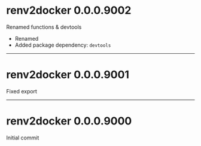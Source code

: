 # renv2docker 0.0.0.9002

Renamed functions & devtools

- Renamed
- Added package dependency: `devtools`

--------------------------------------------------------------------------------

# renv2docker 0.0.0.9001

Fixed export

--------------------------------------------------------------------------------

# renv2docker 0.0.0.9000

Initial commit
